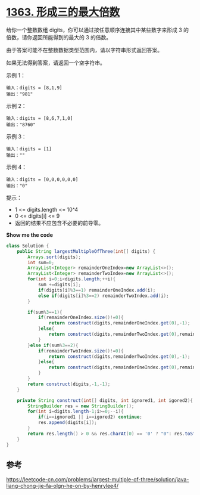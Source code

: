 # [1363. 形成三的最大倍数](https://leetcode-cn.com/problems/largest-multiple-of-three/)

给你一个整数数组 digits，你可以通过按任意顺序连接其中某些数字来形成 3 的倍数，请你返回所能得到的最大的 3 的倍数。

由于答案可能不在整数数据类型范围内，请以字符串形式返回答案。

如果无法得到答案，请返回一个空字符串。

 

示例 1：
```
输入：digits = [8,1,9]
输出："981"
```
示例 2：
```
输入：digits = [8,6,7,1,0]
输出："8760"
```
示例 3：
```
输入：digits = [1]
输出：""
```
示例 4：
```
输入：digits = [0,0,0,0,0,0]
输出："0"
```

提示：

* 1 <= digits.length <= 10^4
* 0 <= digits[i] <= 9
* 返回的结果不应包含不必要的前导零。

**Show me the code**

```java
class Solution {
    public String largestMultipleOfThree(int[] digits) {
        Arrays.sort(digits);
        int sum=0;
        ArrayList<Integer> remainderOneIndex=new ArrayList<>();
        ArrayList<Integer> remainderTwoIndex=new ArrayList<>();
        for(int i=0;i<digits.length;++i){
            sum +=digits[i];
            if(digits[i]%3==1) remainderOneIndex.add(i);
            else if(digits[i]%3==2) remainderTwoIndex.add(i);
        }

        if(sum%3==1){
            if(remainderOneIndex.size()!=0){
                return construct(digits,remainderOneIndex.get(0),-1);
            }else{
                return construct(digits,remainderTwoIndex.get(0),remainderTwoIndex.get(1));
            }
        }else if(sum%3==2){
            if(remainderTwoIndex.size()!=0){
                return construct(digits,remainderTwoIndex.get(0),-1);
            }else{
                return construct(digits,remainderOneIndex.get(0),remainderOneIndex.get(0));
            }
        }
        return construct(digits,-1,-1);
    }

    private String construct(int[] digits, int ignored1, int igored2){
        StringBuilder res = new StringBuilder();
        for(int i=digits.length-1;i>=0;--i){
            if(i==ignored1 || i==igored2) continue;
            res.append(digits[i]);
        }
        return res.length() > 0 && res.charAt(0) == '0' ? "0": res.toString();
    }
}
```

## 参考

https://leetcode-cn.com/problems/largest-multiple-of-three/solution/java-liang-chong-jie-fa-olgn-he-on-by-henrylee4/
